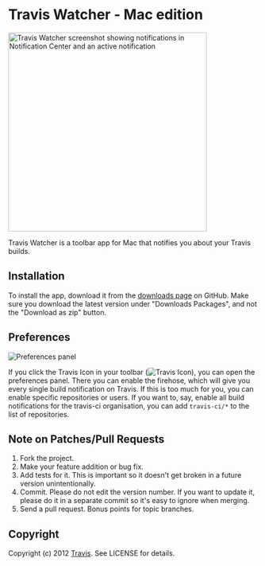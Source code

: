 # Travis Watcher - Mac edition

<img alt="Travis Watcher screenshot showing notifications in Notification Center and an active notification" src="http://f.cl.ly/items/3q0e2q1m1J0g1d3s1Q26/Pasted%20Image%2011:12:12%202:59%20PM.png" width="400">

Travis Watcher is a toolbar app for Mac that notifies you about your Travis builds.

## Installation

To install the app, download it from the [downloads page][downloads] on GitHub. Make sure you download the latest
version under "Downloads Packages", and not the "Download as zip" button.

[downloads]: https://github.com/travis-ci/travis-watcher-macosx/downloads

## Preferences

![Preferences panel][preferences-panel]

If you click the Travis Icon in your toolbar (![Travis Icon][travis-icon]), you can open the preferences panel. There
you can enable the firehose, which will give you every single build notification on Travis. If this is too much for you,
you can enable specific repositories or users. If you want to, say, enable all build notifications for the travis-ci
organisation, you can add `travis-ci/*` to the list of repositories.

[preferences-panel]: http://f.cl.ly/items/31453a3a3T0o341w0J3R/Preferences-2.png
[travis-icon]: http://f.cl.ly/items/053a1H3o0a1O1n3r3c0Q/tray.png

## Note on Patches/Pull Requests

1. Fork the project.
2. Make your feature addition or bug fix.
3. Add tests for it. This is important so it doesn't get broken in a future version unintentionally.
4. Commit. Please do not edit the version number. If you want to update it, please do it in a separate commit so it's
   easy to ignore when merging.
5. Send a pull request. Bonus points for topic branches.

## Copyright

Copyright (c) 2012 [Travis](http://github.com/travis-ci). See LICENSE for details.